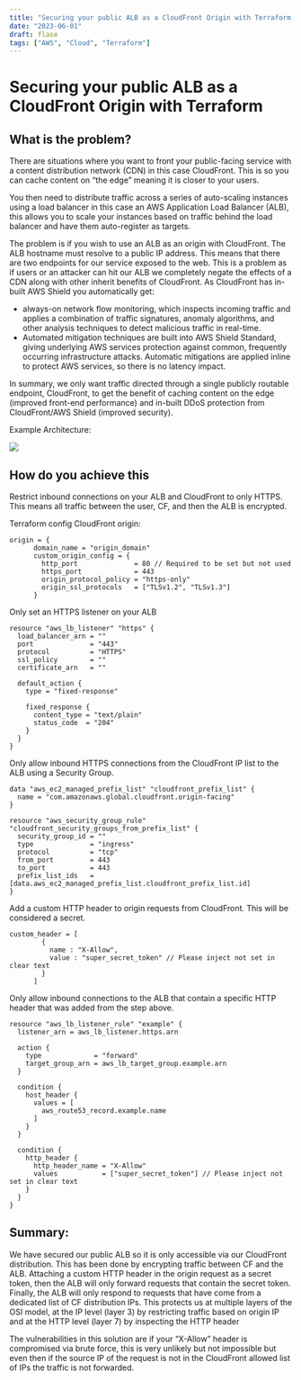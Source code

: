 ```yaml
---
title: "Securing your public ALB as a CloudFront Origin with Terraform."
date: "2023-06-01"
draft: flase
tags: ["AWS", "Cloud", "Terraform"]
---
```


# Securing your public ALB as a CloudFront Origin with Terraform

## What is the problem?

There are situations where you want to front your public-facing service with a content distribution network (CDN) in this case CloudFront. This is so you can cache content on “the edge” meaning it is closer to your users. 

You then need to distribute traffic across a series of auto-scaling instances using a load balancer in this case an AWS Application Load Balancer (ALB), this allows you to scale your instances based on traffic behind the load balancer and have them auto-register as targets. 

The problem is if you wish to use an ALB as an origin with CloudFront. The ALB hostname must resolve to a public IP address. This means that there are two endpoints for our service exposed to the web. This is a problem as if users or an attacker can hit our ALB we completely negate the effects of a CDN along with other inherit benefits of CloudFront. As CloudFront has in-built AWS Shield you automatically get:

- always-on network flow monitoring, which inspects incoming traffic and applies a combination of traffic signatures, anomaly algorithms, and other analysis techniques to detect malicious traffic in real-time.
- Automated mitigation techniques are built into AWS Shield Standard, giving underlying AWS services protection against common, frequently occurring infrastructure attacks. Automatic mitigations are applied inline to protect AWS services, so there is no latency impact.

In summary, we only want traffic directed through a single publicly routable endpoint, CloudFront, to get the benefit of caching content on the edge (improved front-end performance) and in-built DDoS protection from CloudFront/AWS Shield (improved security). 

Example Architecture:

![](/posts/secure_alb/arch.png)

## How do you achieve this

Restrict inbound connections on your ALB and CloudFront to only HTTPS. This means all traffic between the user, CF, and then the ALB is encrypted.

Terraform config CloudFront origin:

```HCL
origin = {
      domain_name = "origin_domain"
      custom_origin_config = {
        http_port              = 80 // Required to be set but not used
        https_port             = 443
        origin_protocol_policy = "https-only"
        origin_ssl_protocols   = ["TLSv1.2", "TLSv1.3"]
      }
```

Only set an HTTPS listener on your ALB

```HCL
resource "aws_lb_listener" "https" {                                                                                    
  load_balancer_arn = ""                                                                          
  port              = "443"                                                                                             
  protocol          = "HTTPS"                                                                                           
  ssl_policy        = ""                                                                
  certificate_arn   = ""             
                                                                                                                        
  default_action {                                                                                                      
    type = "fixed-response"                                                                                             
                                                                                                                        
    fixed_response {                                                                                                    
      content_type = "text/plain"                                                                                       
      status_code  = "204"                                                                                              
    }                                                                                                                   
  }                                                                                                                     
}
```

Only allow inbound HTTPS connections from the CloudFront IP list to the ALB using a Security Group.

```HCL
data "aws_ec2_managed_prefix_list" "cloudfront_prefix_list" {                      
  name = "com.amazonaws.global.cloudfront.origin-facing"                           
}                                                                                  
                                                                                   
resource "aws_security_group_rule" "cloudfront_security_groups_from_prefix_list" { 
  security_group_id = ""                    
  type              = "ingress"                                                    
  protocol          = "tcp"                                                        
  from_port         = 443                                                          
  to_port           = 443                                                          
  prefix_list_ids   = [data.aws_ec2_managed_prefix_list.cloudfront_prefix_list.id] 
}

```

Add a custom HTTP header to origin requests from CloudFront. This will be considered a secret.

```HCL
custom_header = [
        {
          name : "X-Allow",
          value : "super_secret_token" // Please inject not set in clear text
        }
      ]
```

Only allow inbound connections to the ALB that contain a specific HTTP header that was added from the step above.

```HCL
resource "aws_lb_listener_rule" "example" {            
  listener_arn = aws_lb_listener.https.arn                   
                                                             
  action {                                                   
    type             = "forward"                             
    target_group_arn = aws_lb_target_group.example.arn 
  }                                                          
                                                             
  condition {                                                
    host_header {                                            
      values = [                                             
        aws_route53_record.example.name        
      ]                                                      
    }                                                        
  }                                                          
                                                             
  condition {                                                
    http_header {                                            
      http_header_name = "X-Allow"                           
      values           = ["super_secret_token"] // Please inject not set in clear text              
    }                                                        
  }                                                          
}
```

## Summary:

We have secured our public ALB so it is only accessible via our CloudFront distribution. This has been done by encrypting traffic between CF and the ALB. Attaching a custom HTTP header in the origin request as a secret token, then the ALB will only forward requests that contain the secret token. Finally, the ALB will only respond to requests that have come from a dedicated list of CF distribution IPs. This protects us at multiple layers of the OSI model, at the IP level (layer 3) by restricting traffic based on origin IP and at the HTTP level (layer 7) by inspecting the HTTP header

The vulnerabilities in this solution are if your “X-Allow” header is compromised via brute force, this is very unlikely but not impossible but even then if the source IP of the request is not in the CloudFront allowed list of IPs the traffic is not forwarded.


 

